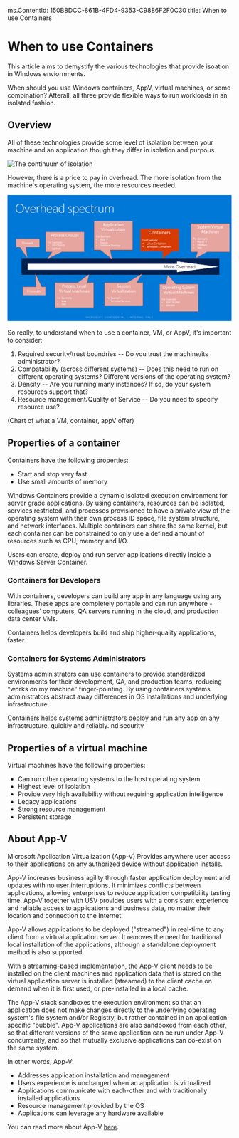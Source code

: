 ms.ContentId: 150B8DCC-861B-4FD4-9353-C9886F2F0C30
title: When to use Containers

# When to use Containers #

This article aims to demystify the various technologies that provide isoation in Windows enviornments.

When should you use Windows containers, AppV, virtual machines, or some combination?  Afterall, all three provide flexible ways to run workloads in an isolated fashion.

## Overview ##

All of these technologies provide some level of isolation between your machine and an application though they differ in isolation and purpous.

![The continuum of isolation](/media/isolationSpectrum.png)

However, there is a price to pay in overhead.  The more isolation from the machine's operating system, the more resources needed.

![The continuum of resource use](media/overheadSpectrum.png)

So really, to understand when to use a container, VM, or AppV, it's important to consider:
1.  Required security/trust boundries -- Do you trust the machine/its administrator?
2.  Compatability (across different systems) -- Does this need to run on different operating systems?  Different versions of the operating system?
2.  Density -- Are you running many instances?  If so, do your system resources support that?
3.  Resource management/Quality of Service -- Do you need to specify resource use?

(Chart of what a VM, container, appV offer)

## Properties of a container ##
Containers have the following properties:
- Start and stop very fast
- Use small amounts of memory

Windows Containers provide a dynamic isolated execution environment for server grade applications.  By using containers, resources can be isolated, services restricted, and processes provisioned to have a private view of the operating system with their own process ID space, file system structure, and network interfaces. Multiple containers can share the same kernel, but each container can be constrained to only use a defined amount of resources such as CPU, memory and I/O.

Users can create, deploy and run server applications directly inside a Windows Server Container.

### Containers for Developers  

With containers, developers can build any app in any language using any libraries. These apps are completely portable and can run anywhere - colleagues’ computers, QA servers running in the cloud, and production data center VMs.  

Containers helps developers build and ship higher-quality applications, faster. 

### Containers for Systems Administrators

Systems administrators can use containers to provide standardized environments for their development, QA, and production teams, reducing “works on my machine” finger-pointing. By using containers  systems administrators abstract away differences in OS installations and underlying infrastructure. 

Containers helps systems administrators deploy and run any app on any infrastructure, quickly and reliably. 
nd security


## Properties of a virtual machine ##

Virtual machines have the following properties:
- Can run other operating systems to the host operating system
- Highest level of isolation
- Provide very high availability without requiring application intelligence
- Legacy applications 
- Strong resource management
- Persistent storage


## About App-V ##


Microsoft Application Virtualization (App-V) Provides anywhere user access to their applications on any authorized device without application installs. 

App-V increases business agility through faster application deployment and updates with no user interruptions. It minimizes conflicts between applications, allowing enterprises to reduce application compatibility testing time. App-V together with USV provides users with a consistent experience and reliable access to applications and business data, no matter their location and connection to the Internet.

App-V allows applications to be deployed ("streamed") in real-time to any client from a virtual application server. It removes the need for traditional local installation of the applications, although a standalone deployment method is also supported. 

With a streaming-based implementation, the App-V client needs to be installed on the client machines and application data that is stored on the virtual application server is installed (streamed) to the client cache on demand when it is first used, or pre-installed in a local cache. 

The App-V stack sandboxes the execution environment so that an application does not make changes directly to the underlying operating system's file system and/or Registry, but rather contained in an application-specific "bubble". App-V applications are also sandboxed from each other, so that different versions of the same application can be run under App-V concurrently, and so that mutually exclusive applications can co-exist on the same system.

In other words, App-V:
-  Addresses application installation and management
-  Users experience is unchanged when an application is virtualized
-  Applications communicate with each-other and with traditionally installed applications
-  Resource management provided by the OS
-  Applications can leverage any hardware available

You can read more about App-V [here](http://technet.microsoft.com/en-us/windows/hh826068.aspx).
